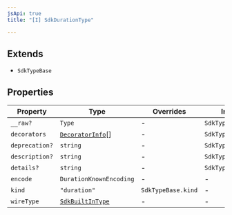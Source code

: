 ```yaml
---
jsApi: true
title: "[I] SdkDurationType"

---
```

## Extends

- `SdkTypeBase`

## Properties

| Property | Type | Overrides | Inherited from |
| ------ | ------ | ------ | ------ |
| `__raw?` | `Type` | - | `SdkTypeBase.__raw` |
| `decorators` | [`DecoratorInfo`](DecoratorInfo.md)[] | - | `SdkTypeBase.decorators` |
| `deprecation?` | `string` | - | `SdkTypeBase.deprecation` |
| `description?` | `string` | - | `SdkTypeBase.description` |
| `details?` | `string` | - | `SdkTypeBase.details` |
| `encode` | `DurationKnownEncoding` | - | - |
| `kind` | `"duration"` | `SdkTypeBase.kind` | - |
| `wireType` | [`SdkBuiltInType`](SdkBuiltInType.md) | - | - |

